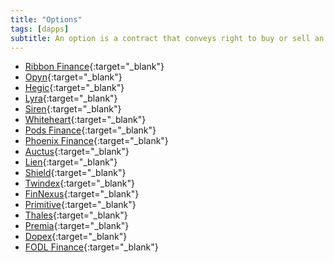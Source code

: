 ```yaml
---
title: "Options"
tags: [dapps]
subtitle: An option is a contract that conveys right to buy or sell an underlying asset or instrument at a price prior or at a specified date.
---
```


- [Ribbon Finance](https://www.ribbon.finance/){:target="_blank"}
- [Opyn](https://www.opyn.co/){:target="_blank"}
- [Hegic](https://www.hegic.co/){:target="_blank"}
- [Lyra](https://www.lyra.finance){:target="_blank"}
- [Siren](https://sirenmarkets.com/){:target="_blank"}
- [Whiteheart](https://www.whiteheart.finance/){:target="_blank"}
- [Pods Finance](https://www.pods.finance){:target="_blank"}
- [Phoenix Finance](https://www.phx.finance){:target="_blank"}
- [Auctus](https://auctus.org/){:target="_blank"}
- [Lien](https://lien.finance/){:target="_blank"}
- [Shield](https://shieldex.io){:target="_blank"}
- [Twindex](https://twindex.com/#/swap){:target="_blank"}
- [FinNexus](https://finnexus.io/){:target="_blank"}
- [Primitive](https://primitive.finance/){:target="_blank"}
- [Thales](https://thales.market){:target="_blank"}
- [Premia](https://premia.finance/){:target="_blank"}
- [Dopex](https://www.dopex.io){:target="_blank"}
- [FODL Finance](https://fodl.finance/){:target="_blank"}
